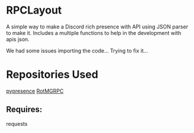 # RPCLayout

A simple way to make a Discord rich presence with API using JSON parser to make it.
Includes a multiple functions to help in the development with apis json.

We had some issues importing the code... Trying to fix it...

# Repositories Used
[pypresence](https://github.com/qwertyquerty/pypresence)
[RotMGRPC](https://github.com/neopkr/RotMGRPC)

## Requires:
requests